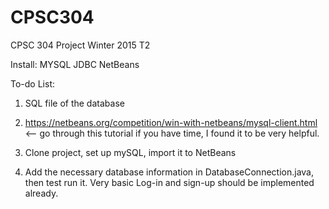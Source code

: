 # CPSC304
CPSC 304 Project Winter 2015 T2



Install: MYSQL JDBC NetBeans

To-do List:

1. SQL file of the database

2. https://netbeans.org/competition/win-with-netbeans/mysql-client.html <--  go through this tutorial if you have time, I found it to be very helpful.

3. Clone project, set up mySQL, import it to NetBeans

4. Add the necessary database information in DatabaseConnection.java, then test run it. Very basic Log-in and sign-up should be implemented already.
